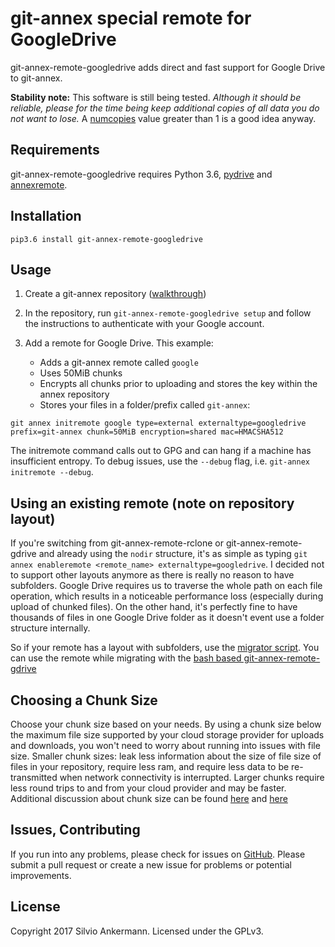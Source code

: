 # git-annex special remote for GoogleDrive

git-annex-remote-googledrive adds direct and fast support for Google Drive to git-annex.

__Stability note:__
This software is still being tested. _Although it should be reliable, please for the time being keep additional copies of all data you do not want to lose._ A [numcopies](https://git-annex.branchable.com/git-annex-numcopies/) value greater than 1 is a good idea anyway.

## Requirements
git-annex-remote-googledrive requires Python 3.6, [pydrive](https://github.com/googledrive/PyDrive) and [annexremote](https://github.com/Lykos153/AnnexRemote).


## Installation
`pip3.6 install git-annex-remote-googledrive`

## Usage

1. Create a git-annex repository ([walkthrough](https://git-annex.branchable.com/walkthrough/))
2. In the repository, run `git-annex-remote-googledrive setup` and follow the instructions to authenticate with your Google account.
3. Add a remote for Google Drive. This example:

   * Adds a git-annex remote called `google`
   * Uses 50MiB chunks
   * Encrypts all chunks prior to uploading and stores the key within the annex repository
   * Stores your files in a folder/prefix called `git-annex`:

```
git annex initremote google type=external externaltype=googledrive prefix=git-annex chunk=50MiB encryption=shared mac=HMACSHA512
```
The initremote command calls out to GPG and can hang if a machine has insufficient entropy. To debug issues, use the `--debug` flag, i.e. `git-annex initremote --debug`.

## Using an existing remote (note on repository layout)

If you're switching from git-annex-remote-rclone or git-annex-remote-gdrive and already using the `nodir` structure, 
it's as simple as typing `git annex enableremote <remote_name> externaltype=googledrive`. I decided not to
support other layouts anymore as there is really no reason to have subfolders. Google Drive requires us to traverse
the whole path on each file operation, which results in a noticeable performance loss
(especially during upload of chunked files). On the other hand, it's perfectly fine to have thousands of
files in one Google Drive folder as it doesn't event use a folder structure internally.

So if your remote has a layout with subfolders, use the 
[migrator script](https://github.com/Lykos153/git-annex-remote-gdrive/tree/master/migrations). You can use the remote
while migrating with the [bash based git-annex-remote-gdrive](https://github.com/Lykos153/git-annex-remote-gdrive)

## Choosing a Chunk Size

Choose your chunk size based on your needs. By using a chunk size below the maximum file size supported by
your cloud storage provider for uploads and downloads, you won't need to worry about running into issues with file size.
Smaller chunk sizes: leak less information about the size of file size of files in your repository, require less ram,
and require less data to be re-transmitted when network connectivity is interrupted. Larger chunks require less round
trips to and from your cloud provider and may be faster. Additional discussion about chunk size can be found
[here](https://git-annex.branchable.com/chunking/) and [here](https://github.com/DanielDent/git-annex-remote-rclone/issues/1)

## Issues, Contributing

If you run into any problems, please check for issues on [GitHub](https://github.com/Lykos153/git-annex-remote-gdrive/issues).
Please submit a pull request or create a new issue for problems or potential improvements.

## License

Copyright 2017 Silvio Ankermann. Licensed under the GPLv3.
